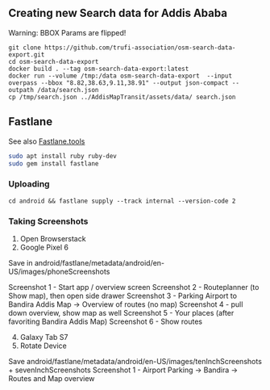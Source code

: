 ## Creating new Search data for Addis Ababa

Warning: BBOX Params are flipped!

```
git clone https://github.com/trufi-association/osm-search-data-export.git
cd osm-search-data-export
docker build . --tag osm-search-data-export:latest
docker run --volume /tmp:/data osm-search-data-export  --input overpass --bbox "8.82,38.63,9.11,38.91" --output json-compact --outpath /data/search.json
cp /tmp/search.json ../AddisMapTransit/assets/data/ search.json
```

## Fastlane

See also [Fastlane.tools](https://docs.fastlane.tools/getting-started/android/setup/)
```bash
sudo apt install ruby ruby-dev
sudo gem install fastlane
```

### Uploading

```
cd android && fastlane supply --track internal --version-code 2
```


### Taking Screenshots

1. Open Browserstack
2. Google Pixel 6

Save in android/fastlane/metadata/android/en-US/images/phoneScreenshots

Screenshot 1 - Start app / overview screen
Screenshot 2 - Routeplanner (to Show map), then open side drawer
Screenshot 3 - Parking Airport to Bandira Addis Map -> Overview of routes (no map)
Screenshot 4 - pull down overview, show map as well
Screenshot 5 - Your places (after favoriting Bandira Addis Map)
Screenshot 6 - Show routes

4. Galaxy Tab S7
5. Rotate Device

Save android/fastlane/metadata/android/en-US/images/tenInchScreenshots + sevenInchScreenshots 
Screenshot 1 - Airport Parking -> Bandira -> Routes and Map overview

